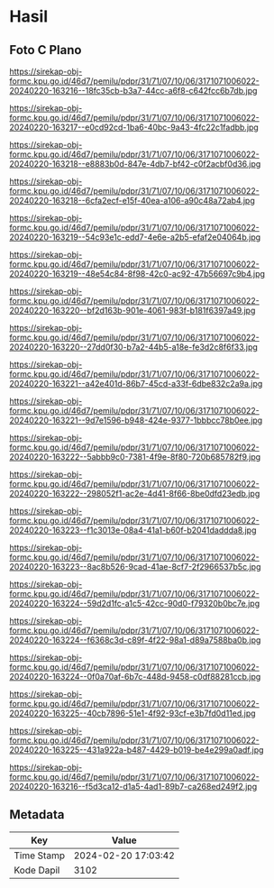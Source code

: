 # Hasil

## Foto C Plano

https://sirekap-obj-formc.kpu.go.id/46d7/pemilu/pdpr/31/71/07/10/06/3171071006022-20240220-163216--18fc35cb-b3a7-44cc-a6f8-c642fcc6b7db.jpg

https://sirekap-obj-formc.kpu.go.id/46d7/pemilu/pdpr/31/71/07/10/06/3171071006022-20240220-163217--e0cd92cd-1ba6-40bc-9a43-4fc22c1fadbb.jpg

https://sirekap-obj-formc.kpu.go.id/46d7/pemilu/pdpr/31/71/07/10/06/3171071006022-20240220-163218--e8883b0d-847e-4db7-bf42-c0f2acbf0d36.jpg

https://sirekap-obj-formc.kpu.go.id/46d7/pemilu/pdpr/31/71/07/10/06/3171071006022-20240220-163218--6cfa2ecf-e15f-40ea-a106-a90c48a72ab4.jpg

https://sirekap-obj-formc.kpu.go.id/46d7/pemilu/pdpr/31/71/07/10/06/3171071006022-20240220-163219--54c93e1c-edd7-4e6e-a2b5-efaf2e04064b.jpg

https://sirekap-obj-formc.kpu.go.id/46d7/pemilu/pdpr/31/71/07/10/06/3171071006022-20240220-163219--48e54c84-8f98-42c0-ac92-47b56697c9b4.jpg

https://sirekap-obj-formc.kpu.go.id/46d7/pemilu/pdpr/31/71/07/10/06/3171071006022-20240220-163220--bf2d163b-901e-4061-983f-b181f6397a49.jpg

https://sirekap-obj-formc.kpu.go.id/46d7/pemilu/pdpr/31/71/07/10/06/3171071006022-20240220-163220--27dd0f30-b7a2-44b5-a18e-fe3d2c8f6f33.jpg

https://sirekap-obj-formc.kpu.go.id/46d7/pemilu/pdpr/31/71/07/10/06/3171071006022-20240220-163221--a42e401d-86b7-45cd-a33f-6dbe832c2a9a.jpg

https://sirekap-obj-formc.kpu.go.id/46d7/pemilu/pdpr/31/71/07/10/06/3171071006022-20240220-163221--9d7e1596-b948-424e-9377-1bbbcc78b0ee.jpg

https://sirekap-obj-formc.kpu.go.id/46d7/pemilu/pdpr/31/71/07/10/06/3171071006022-20240220-163222--5abbb9c0-7381-4f9e-8f80-720b685782f9.jpg

https://sirekap-obj-formc.kpu.go.id/46d7/pemilu/pdpr/31/71/07/10/06/3171071006022-20240220-163222--298052f1-ac2e-4d41-8f66-8be0dfd23edb.jpg

https://sirekap-obj-formc.kpu.go.id/46d7/pemilu/pdpr/31/71/07/10/06/3171071006022-20240220-163223--f1c3013e-08a4-41a1-b60f-b2041daddda8.jpg

https://sirekap-obj-formc.kpu.go.id/46d7/pemilu/pdpr/31/71/07/10/06/3171071006022-20240220-163223--8ac8b526-9cad-41ae-8cf7-2f2966537b5c.jpg

https://sirekap-obj-formc.kpu.go.id/46d7/pemilu/pdpr/31/71/07/10/06/3171071006022-20240220-163224--59d2d1fc-a1c5-42cc-90d0-f79320b0bc7e.jpg

https://sirekap-obj-formc.kpu.go.id/46d7/pemilu/pdpr/31/71/07/10/06/3171071006022-20240220-163224--f6368c3d-c89f-4f22-98a1-d89a7588ba0b.jpg

https://sirekap-obj-formc.kpu.go.id/46d7/pemilu/pdpr/31/71/07/10/06/3171071006022-20240220-163224--0f0a70af-6b7c-448d-9458-c0df88281ccb.jpg

https://sirekap-obj-formc.kpu.go.id/46d7/pemilu/pdpr/31/71/07/10/06/3171071006022-20240220-163225--40cb7896-51e1-4f92-93cf-e3b7fd0d11ed.jpg

https://sirekap-obj-formc.kpu.go.id/46d7/pemilu/pdpr/31/71/07/10/06/3171071006022-20240220-163225--431a922a-b487-4429-b019-be4e299a0adf.jpg

https://sirekap-obj-formc.kpu.go.id/46d7/pemilu/pdpr/31/71/07/10/06/3171071006022-20240220-163216--f5d3ca12-d1a5-4ad1-89b7-ca268ed249f2.jpg


## Metadata

| Key        | Value               |
| ---------- | ------------------- |
| Time Stamp | 2024-02-20 17:03:42 |
| Kode Dapil | 3102                |



